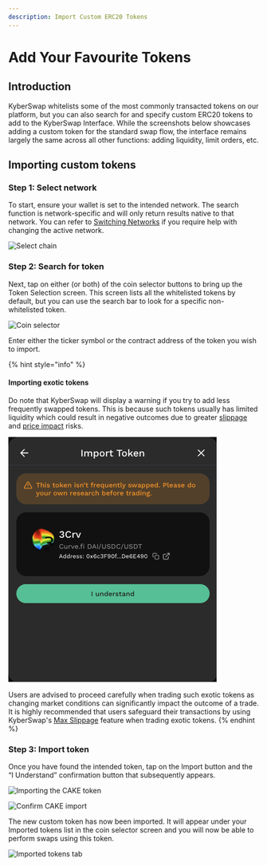 ```yaml
---
description: Import Custom ERC20 Tokens
---
```


# Add Your Favourite Tokens

## Introduction

KyberSwap whitelists some of the most commonly transacted tokens on our platform, but you can also search for and specify custom ERC20 tokens to add to the KyberSwap Interface. While the screenshots below showcases adding a custom token for the standard swap flow, the interface remains largely the same across all other functions: adding liquidity, limit orders, etc.

## Importing custom tokens

### Step 1: Select network

To start, ensure your wallet is set to the intended network. The search function is network-specific and will only return results native to that network. You can refer to [Switching Networks](selecting-preferred-network.md) if you require help with changing the active network.

![Select chain](https://support.kyberswap.com/hc/article\_attachments/13774220291737)

### Step 2: Search for token

Next, tap on either (or both) of the coin selector buttons to bring up the Token Selection screen. This screen lists all the whitelisted tokens by default, but you can use the search bar to look for a specific non-whitelisted token.

![Coin selector](https://support.kyberswap.com/hc/article\_attachments/13774186216985)

Enter either the ticker symbol or the contract address of the token you wish to import.&#x20;

{% hint style="info" %}
#### Importing exotic tokens

Do note that KyberSwap will display a warning if you try to add less frequently swapped tokens. This is because such tokens usually has limited liquidity which could result in negative outcomes due to  greater [slippage](../../../getting-started/foundational-topics/decentralized-finance/slippage.md) and [price impact](../../../getting-started/foundational-topics/decentralized-finance/price-impact.md) risks.&#x20;

![](<../../../.gitbook/assets/Screenshot 2023-04-11 at 4.38.51 PM (1).png>)

Users are advised to proceed carefully when trading such exotic tokens as changing market conditions can significantly impact the outcome of a trade. It is highly recommended that users safeguard their transactions by using KyberSwap's [Max Slippage](instantly-swap-at-the-best-rates.md#customizing-trade-parameters) feature when trading exotic tokens.
{% endhint %}

### Step 3: Import token

Once you have found the intended token, tap on the Import button and the “I Understand” confirmation button that subsequently appears.

![Importing the CAKE token](https://support.kyberswap.com/hc/article\_attachments/13774186171801)

![Confirm CAKE import](https://support.kyberswap.com/hc/article\_attachments/13774215385625)

&#x20;The new custom token has now been imported. It will appear under your Imported tokens list in the coin selector screen and you will now be able to perform swaps using this token.

![Imported tokens tab](https://support.kyberswap.com/hc/article\_attachments/13774215520281)
